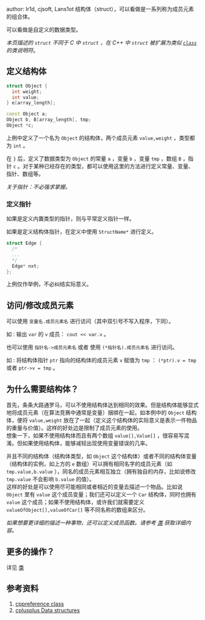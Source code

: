 author: Ir1d, cjsoft, Lans1ot
结构体（struct），可以看做是一系列称为成员元素的组合体。

可以看做是自定义的数据类型。

_本页描述的 `struct` 不同于 C 中 `struct` ，在 C++ 中 `struct` 被扩展为类似 [ `class` ](./class.md) 的类说明符_。

## 定义结构体

```cpp
struct Object {
  int weight;
  int value;
} e[array_length];

const Object a;
Object b, B[array_length], tmp;
Object *c;
```

上例中定义了一个名为 `Object` 的结构体，两个成员元素 `value,weight` ，类型都为 `int` 。

在 `}` 后，定义了数据类型为 `Object` 的常量 `a` ，变量 `b` ，变量 `tmp` ，数组 `B` ，指针 `c` 。对于某种已经存在的类型，都可以使用这里的方法进行定义常量、变量、指针、数组等。

_关于指针：不必强求掌握。_

### 定义指针

如果是定义内置类型的指针，则与平常定义指针一样。

如果是定义结构体指针，在定义中使用 `StructName*` 进行定义。

```cpp
struct Edge {
  /*
  ...
  */
  Edge* nxt;
};
```

上例仅作举例，不必纠结实际意义。

## 访问/修改成员元素

可以使用 `变量名.成员元素名` 进行访问（其中双引号不写入程序，下同）。

如 : 输出 `var` 的 `v` 成员： `cout << var.v` 。

也可以使用 `指针名->成员元素名` 或者 使用 `(*指针名).成员元素名` 进行访问。

如 : 将结构体指针 `ptr` 指向的结构体的成员元素 `v` 赋值为 `tmp` ： `(*ptr).v = tmp` 或者 `ptr->v = tmp` 。

## 为什么需要结构体？

首先，条条大路通罗马，可以不使用结构体达到相同的效果。但是结构体能够显式地将成员元素（在算法竞赛中通常是变量）捆绑在一起，如本例中的 `Object` 结构体，便将 `value,weight` 放在了一起（定义这个结构体的实际意义是表示一件物品的重量与价值）。这样的好处边是限制了成员元素的使用。  
想象一下，如果不使用结构体而且有两个数组 `value[],Value[]` ，很容易写混淆。但如果使用结构体，能够减轻出现使用变量错误的几率。

并且不同的结构体（结构体类型，如 `Object` 这个结构体）或者不同的结构体变量（结构体的实例，如上方的 `e` 数组）可以拥有相同名字的成员元素（如 `tmp.value,b.value` ），同名的成员元素相互独立（拥有独自的内存，比如说修改 `tmp.value` 不会影响 `b.value` 的值）。  
这样的好处是可以使用尽可能相同或者相近的变量去描述一个物品。比如说 `Object` 里有 `value` 这个成员变量；我们还可以定义一个 `Car` 结构体，同时也拥有 `value` 这个成员；如果不使用结构体，或许我们就需要定义 `valueOfObject[],valueOfCar[]` 等不同名称的数组来区分。

_如果想要更详细的描述一种事物，还可以定义成员函数。请参考 [类](./class.md) 获取详细内容。_

## 更多的操作？

详见 [类](./class.md) 

## 参考资料

1.   [cppreference class](https://zh.cppreference.com/w/cpp/language/class) 
2.   [cplusplus Data structures](http://www.cplusplus.com/doc/tutorial/structures/) 
